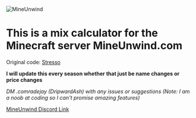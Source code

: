 ![MineUnwind](https://cdn.discordapp.com/banners/702532548458315867/cd9ea7ccd9dee847ebebbd7e5655b20b.webp?size=1024&format=webp&width=0&height=256)

# This is a mix calculator for the Minecraft server MineUnwind.com # 

Original code: [Stresso](https://github.com/Stresso/Prisonade_Calc)

**I will update this every season whether that just be name changes or price changes**

*DM .comradejay (DripwardAsh) with any issues or suggestions (Note: I am a noob at coding so I can't promise amazing features)*

[MineUnwind Discord Link](https://discord.gg/mineunwind)


